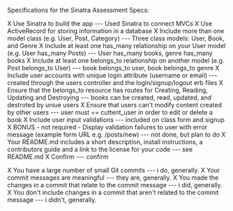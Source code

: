 Specifications for the Sinatra Assessment
Specs:

 X Use Sinatra to build the app --- Used Sinatra to connect MVCs
 X Use ActiveRecord for storing information in a database 
 X Include more than one model class (e.g. User, Post, Category) --- Three class models: User, Book, and Genre
 X Include at least one has_many relationship on your User model (e.g. User has_many Posts) --- User has_many books, genre has_many books
 X Include at least one belongs_to relationship on another model (e.g. Post belongs_to User) --- book belongs_to user, book belongs_to genre
 X Include user accounts with unique login attribute (username or email) --- created through the users controller and the login/signup/logout erb files
 X Ensure that the belongs_to resource has routes for Creating, Reading, Updating and Destroying --- books can be created, read, updated, and destroted by uniue users
 X Ensure that users can't modify content created by other users --- user must == cuttent_user in order to edit or delete a book
 X Include user input validations --- included on class form and signup
 X BONUS - not required - Display validation failures to user with error message (example form URL e.g. /posts/new) --- not done, but plan to do
 X Your README.md includes a short description, install instructions, a contributors guide and a link to the license for your code --- see README.md
X Confirm --- confirm

 X You have a large number of small Git commits --- i do, generally.
 X Your commit messages are meaningful --- they are, generally.
 X You made the changes in a commit that relate to the commit message --- i did, generally.
 X You don't include changes in a commit that aren't related to the commit message --- i didn't, generally.
